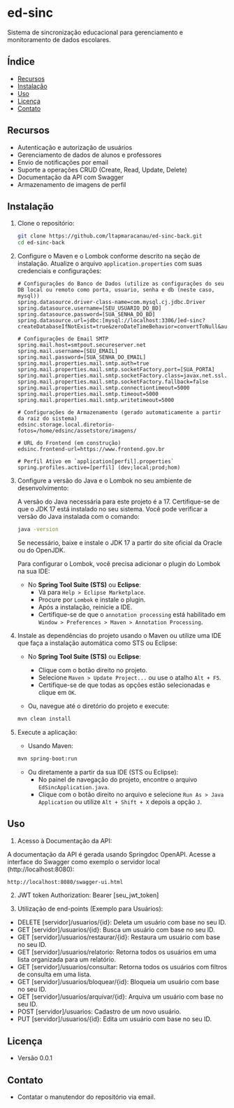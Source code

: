 # ed-sinc

Sistema de sincronização educacional para gerenciamento e monitoramento de dados escolares.

## Índice

- [Recursos](#recursos)
- [Instalação](#instalação)
- [Uso](#uso)
- [Licença](#licença)
- [Contato](#contato)

## Recursos

- Autenticação e autorização de usuários
- Gerenciamento de dados de alunos e professores
- Envio de notificações por email
- Suporte a operações CRUD (Create, Read, Update, Delete)
- Documentação da API com Swagger
- Armazenamento de imagens de perfil

## Instalação

1. Clone o repositório:
    ```bash
    git clone https://github.com/ltapmaracanau/ed-sinc-back.git
    cd ed-sinc-back
    ```

2. Configure o Maven e o Lombok conforme descrito na seção de instalação. Atualize o arquivo `application.properties` com suas credenciais e configurações:

    ```properties
    # Configurações do Banco de Dados (utilize as configurações do seu DB local ou remoto como porta, usuario, senha e db (neste caso, mysql))
    spring.datasource.driver-class-name=com.mysql.cj.jdbc.Driver
    spring.datasource.username=[SEU_USUARIO_DO_BD]
    spring.datasource.password=[SUA_SENHA_DO_BD]
    spring.datasource.url=jdbc:[mysql://localhost:3306/]ed-sinc?createDatabaseIfNotExist=true&zeroDateTimeBehavior=convertToNull&autoReconnect=true&allowPublicKeyRetrieval=true&useSSL=false

    # Configurações de Email SMTP
    spring.mail.host=smtpout.secureserver.net
    spring.mail.username=[SEU_EMAIL]
    spring.mail.password=[SUA_SENHA_DO_EMAIL]
    spring.mail.properties.mail.smtp.auth=true
    spring.mail.properties.mail.smtp.socketFactory.port=[SUA_PORTA]
    spring.mail.properties.mail.smtp.socketFactory.class=javax.net.ssl.SSLSocketFactory
    spring.mail.properties.mail.smtp.socketFactory.fallback=false
    spring.mail.properties.mail.smtp.connectiontimeout=5000
    spring.mail.properties.mail.smtp.timeout=5000
    spring.mail.properties.mail.smtp.writetimeout=5000

    # Configurações de Armazenamento (gerado automaticamente a partir da raiz do sistema)
    edsinc.storage.local.diretorio-fotos=/home/edsinc/assetstore/imagens/

    # URL do Frontend (em construção)
    edsinc.frontend-url=https://www.frontend.gov.br

    # Perfil Ativo em `application[perfil].properties`
    spring.profiles.active=[perfil] (dev;local;prod;hom)
    ```

3. Configure a versão do Java e o Lombok no seu ambiente de desenvolvimento:

    A versão do Java necessária para este projeto é a 17. Certifique-se de que o JDK 17 está instalado no seu sistema. Você pode verificar a versão do Java instalada com o comando:
    ```bash
    java -version
    ```

    Se necessário, baixe e instale o JDK 17 a partir do site oficial da Oracle ou do OpenJDK.

    Para configurar o Lombok, você precisa adicionar o plugin do Lombok na sua IDE:

    - No **Spring Tool Suite (STS)** ou **Eclipse**:
      - Vá para `Help > Eclipse Marketplace`.
      - Procure por `Lombok` e instale o plugin.
      - Após a instalação, reinicie a IDE.
      - Certifique-se de que o `annotation processing` está habilitado em `Window > Preferences > Maven > Annotation Processing`.

4. Instale as dependências do projeto usando o Maven ou utilize uma IDE que faça a instalação automática como STS ou Eclipse:

    - No **Spring Tool Suite (STS)** ou **Eclipse**:
      - Clique com o botão direito no projeto.
      - Selecione `Maven > Update Project...` ou use o atalho `Alt + F5`.
      - Certifique-se de que todas as opções estão selecionadas e clique em `OK`.

    - Ou, navegue até o diretório do projeto e execute:
    ```bash
    mvn clean install
    ```

5. Execute a aplicação:

    - Usando Maven:
    ```bash
    mvn spring-boot:run
    ```

    - Ou diretamente a partir da sua IDE (STS ou Eclipse):
      - No painel de navegação do projeto, encontre o arquivo `EdSincApplication.java`.
      - Clique com o botão direito no arquivo e selecione `Run As > Java Application` ou utilize `Alt + Shift + X` depois a opção `J`.

## Uso

1. Acesso à Documentação da API:

A documentação da API é gerada usando Springdoc OpenAPI. Acesse a interface do Swagger como exemplo o servidor local (http://localhost:8080):
```bash
http://localhost:8080/swagger-ui.html
 ```
2. JWT token
Authorization: Bearer [seu_jwt_token]

3. Utilização de end-points (Exemplo para Usuários):
- DELETE [servidor]/usuarios/{id}: Deleta um usuário com base no seu ID.
- GET [servidor]/usuarios/{id}: Busca um usuário com base no seu ID.
- GET [servidor]/usuarios/restaurar/{id}: Restaura um usuário com base no seu ID.
- GET [servidor]/usuarios/relatorio: Retorna todos os usuários em uma lista organizada para um relatório.
- GET [servidor]/usuarios/consultar: Retorna todos os usuários com filtros de consulta em uma lista.
- GET [servidor]/usuarios/bloquear/{id}: Bloqueia um usuário com base no seu ID.
- GET [servidor]/usuarios/arquivar/{id}: Arquiva um usuário com base no seu ID.
- POST [servidor]/usuarios: Cadastro de um novo usuário.
- PUT [servidor]/usuarios/{id}: Edita um usuário com base no seu ID.

## Licença
- Versão 0.0.1

## Contato
- Contatar o manutendor do repositório via email.

